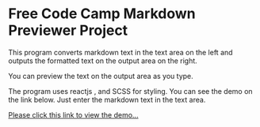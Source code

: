 # Free Code Camp Markdown Previewer Project

This program converts markdown text in the text area on the left and outputs the formatted text on the output area on the right.

You can preview the text on the output area as you type.

The program uses reactjs , and SCSS for styling.
You can see the demo on the link below. Just enter the markdown text in the text area. 

[Please click this link to view the demo...](https://tebogos.github.io/fcc-react-markdown/ "FCC Markdown project demo")

